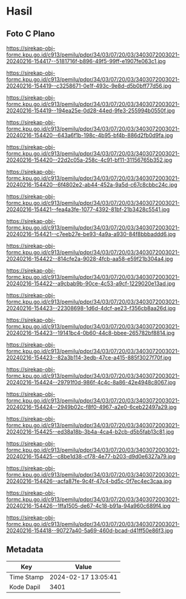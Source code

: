 # Hasil

## Foto C Plano

https://sirekap-obj-formc.kpu.go.id/c913/pemilu/pdpr/34/03/07/20/03/3403072003021-20240216-154417--5181716f-b896-49f5-99ff-e1907fe063c1.jpg

https://sirekap-obj-formc.kpu.go.id/c913/pemilu/pdpr/34/03/07/20/03/3403072003021-20240216-154419--c3258671-0e1f-493c-9e8d-d5b0bff77d56.jpg

https://sirekap-obj-formc.kpu.go.id/c913/pemilu/pdpr/34/03/07/20/03/3403072003021-20240216-154419--194ea25e-0d28-44ed-9fe3-255994b0550f.jpg

https://sirekap-obj-formc.kpu.go.id/c913/pemilu/pdpr/34/03/07/20/03/3403072003021-20240216-154420--643a6f1b-198c-4b95-bf4b-886d2fb0d9fa.jpg

https://sirekap-obj-formc.kpu.go.id/c913/pemilu/pdpr/34/03/07/20/03/3403072003021-20240216-154420--22d2c05a-258c-4c91-bf11-31156765b352.jpg

https://sirekap-obj-formc.kpu.go.id/c913/pemilu/pdpr/34/03/07/20/03/3403072003021-20240216-154420--6f4802e2-ab44-452a-9a5d-c67c8cbbc24c.jpg

https://sirekap-obj-formc.kpu.go.id/c913/pemilu/pdpr/34/03/07/20/03/3403072003021-20240216-154421--fea4a3fe-1077-4392-81bf-21b3428c5541.jpg

https://sirekap-obj-formc.kpu.go.id/c913/pemilu/pdpr/34/03/07/20/03/3403072003021-20240216-154421--c7eeb27e-be93-4a9a-a930-84f8bbbaddd6.jpg

https://sirekap-obj-formc.kpu.go.id/c913/pemilu/pdpr/34/03/07/20/03/3403072003021-20240216-154422--814cfe2a-9028-4fcb-aa58-e59f21b304a4.jpg

https://sirekap-obj-formc.kpu.go.id/c913/pemilu/pdpr/34/03/07/20/03/3403072003021-20240216-154422--a9cbab9b-90ce-4c53-a9cf-1229020e13ad.jpg

https://sirekap-obj-formc.kpu.go.id/c913/pemilu/pdpr/34/03/07/20/03/3403072003021-20240216-154423--22308698-1d6d-4dcf-ae23-f356cb8aa26d.jpg

https://sirekap-obj-formc.kpu.go.id/c913/pemilu/pdpr/34/03/07/20/03/3403072003021-20240216-154423--19141bc4-0b60-44c8-bbee-265782bf8814.jpg

https://sirekap-obj-formc.kpu.go.id/c913/pemilu/pdpr/34/03/07/20/03/3403072003021-20240216-154423--82a3b114-3edb-47ce-a415-885f3027f70f.jpg

https://sirekap-obj-formc.kpu.go.id/c913/pemilu/pdpr/34/03/07/20/03/3403072003021-20240216-154424--29791f0d-986f-4c4c-8a86-42e4948c8067.jpg

https://sirekap-obj-formc.kpu.go.id/c913/pemilu/pdpr/34/03/07/20/03/3403072003021-20240216-154424--2949b02c-f8f0-4967-a2e0-6ceb22497a29.jpg

https://sirekap-obj-formc.kpu.go.id/c913/pemilu/pdpr/34/03/07/20/03/3403072003021-20240216-154425--ed38a18b-3b4a-4ca4-b2cb-d5b5fab13c81.jpg

https://sirekap-obj-formc.kpu.go.id/c913/pemilu/pdpr/34/03/07/20/03/3403072003021-20240216-154425--c8be1d38-cf78-4e77-b203-d9d0e6327a79.jpg

https://sirekap-obj-formc.kpu.go.id/c913/pemilu/pdpr/34/03/07/20/03/3403072003021-20240216-154426--acfa87fe-9c4f-47c4-bd5c-0f7ec4ec3caa.jpg

https://sirekap-obj-formc.kpu.go.id/c913/pemilu/pdpr/34/03/07/20/03/3403072003021-20240216-154426--1ffa1505-de67-4c18-b91a-94a960c689f4.jpg

https://sirekap-obj-formc.kpu.go.id/c913/pemilu/pdpr/34/03/07/20/03/3403072003021-20240216-154418--90727a40-5a69-460d-bcad-d41ff50e86f3.jpg


## Metadata

| Key        | Value               |
| ---------- | ------------------- |
| Time Stamp | 2024-02-17 13:05:41 |
| Kode Dapil | 3401                |



